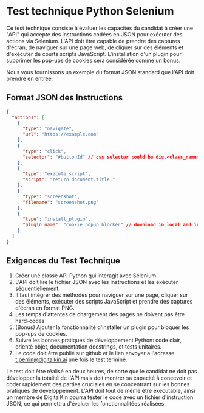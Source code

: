 # Test technique Python Selenium

Ce test technique consiste à évaluer les capacités du candidat à créer une "API" qui accepte des instructions codées en JSON pour exécuter des actions via Selenium. L'API doit être capable de prendre des captures d'écran, de naviguer sur une page web, de cliquer sur des éléments et d'exécuter de courts scripts JavaScript. L'installation d'un plugin pour supprimer les pop-ups de cookies sera considérée comme un bonus.

Nous vous fournissons un exemple du format JSON standard que l'API doit prendre en entrée.

## Format JSON des Instructions

```json
{
  "actions": [
    {
      "type": "navigate",
      "url": "https://example.com"
    },
    {
      "type": "click",
      "selector": "#buttonId" // css selector could be div.<class_name> -> div.login_link
    },
    {
      "type": "execute_script",
      "script": "return document.title;"
    },
    {
      "type": "screenshot",
      "filename": "screenshot.png"
    },
    {
      "type": "install_plugin",
      "plugin_name": "cookie_popup_blocker" // download in local and install it from selenium
    }
  ]
}
```

## Exigences du Test Technique

1.  Créer une classe API Python qui interagit avec Selenium.
2.  L'API doit lire le fichier JSON avec les instructions et les exécuter séquentiellement.
3.  Il faut intégrer des méthodes pour naviguer sur une page, cliquer sur des éléments, exécuter des scripts JavaScript et prendre des captures d'écran en format PNG.
4.  Les temps d'attentes de chargement des pages ne doivent pas être hard-codés
5.  (Bonus) Ajouter la fonctionnalité d'installer un plugin pour bloquer les pop-ups de cookies.
6.  Suivre les bonnes pratiques de développement Python: code clair, orienté objet, documentation docstrings, et tests unitaires.
7.  Le code doit être publié sur github et le lien envoyer a l'adresse t.perrin@digitalkin.ai une fois le test terminé.

Le test doit être réalisé en deux heures, de sorte que le candidat ne doit pas développer la totalité de l'API mais doit montrer sa capacité à concevoir et coder rapidement des parties cruciales en se concentrant sur les bonnes pratiques de développement.
L'API doit tout de même être executable, ainsi un membre de DigitalKin pourra tester le code avec un fichier d'instruction JSON, ce qui permettra d'évaluer les fonctionnalitées réalisées.

